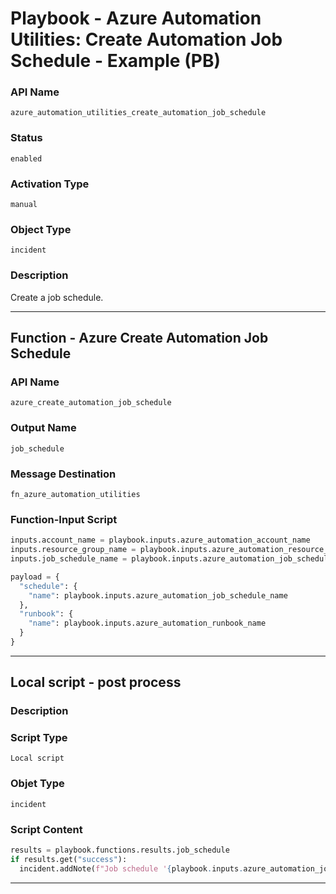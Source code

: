 <!--
    DO NOT MANUALLY EDIT THIS FILE
    THIS FILE IS AUTOMATICALLY GENERATED WITH resilient-sdk codegen
    Generated with resilient-sdk v49.1.51
-->

# Playbook - Azure Automation Utilities: Create Automation Job Schedule - Example (PB)

### API Name
`azure_automation_utilities_create_automation_job_schedule`

### Status
`enabled`

### Activation Type
`manual`

### Object Type
`incident`

### Description
Create a job schedule.


---
## Function - Azure Create Automation Job Schedule

### API Name
`azure_create_automation_job_schedule`

### Output Name
`job_schedule`

### Message Destination
`fn_azure_automation_utilities`

### Function-Input Script
```python
inputs.account_name = playbook.inputs.azure_automation_account_name
inputs.resource_group_name = playbook.inputs.azure_automation_resource_group
inputs.job_schedule_name = playbook.inputs.azure_automation_job_schedule_name

payload = {
  "schedule": {
    "name": playbook.inputs.azure_automation_job_schedule_name
  },
  "runbook": {
    "name": playbook.inputs.azure_automation_runbook_name
  }
}
```

---

## Local script - post process

### Description


### Script Type
`Local script`

### Objet Type
`incident`

### Script Content
```python
results = playbook.functions.results.job_schedule
if results.get("success"):
  incident.addNote(f"Job schedule '{playbook.inputs.azure_automation_job_schedule_name}' was created successfully.")
```

---
